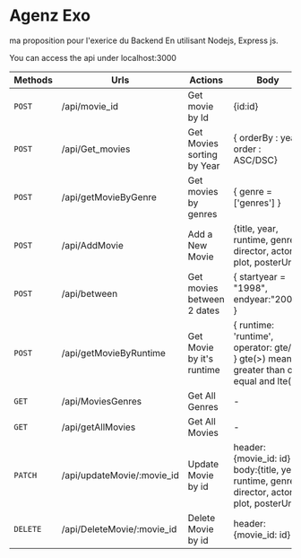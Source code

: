 # Agenz Exo
ma proposition pour l'exerice du Backend En utilisant Nodejs, Express js.

You can access the api under localhost:3000 



| Methods | Urls | Actions | Body 
| --- | --- | --- | --- |
| `POST` | /api/movie_id | Get movie by Id | {id:id} |
| `POST` | /api/Get_movies | Get Movies sorting by Year  | { orderBy : year, order : ASC/DSC} |
| `POST` | /api/getMovieByGenre | Get movies by genres    | { genre = ['genres'] } |
| `POST` | /api/AddMovie | Add a New Movie  | {title, year, runtime, genres, director, actors, plot, posterUrl} |
| `POST` | /api/between | Get movies between 2 dates    | { startyear = "1998", endyear:"2000" } |
| `POST` | /api/getMovieByRuntime | Get Movie by it's runtime | { runtime: 'runtime', operator: gte/lte } gte(>) means: greater than or equal and lte(<) |
| `GET` | /api/MoviesGenres | Get All Genres  | - |
| `GET` | /api/getAllMovies | Get All Movies | - |
| `PATCH` | /api/updateMovie/:movie_id | Update Movie by id  | header:{movie_id: id} body:{title, year, runtime, genres, director, actors, plot, posterUrl} |
| `DELETE` | /api/DeleteMovie/:movie_id | Delete Movie by id  | header:{movie_id: id} |






